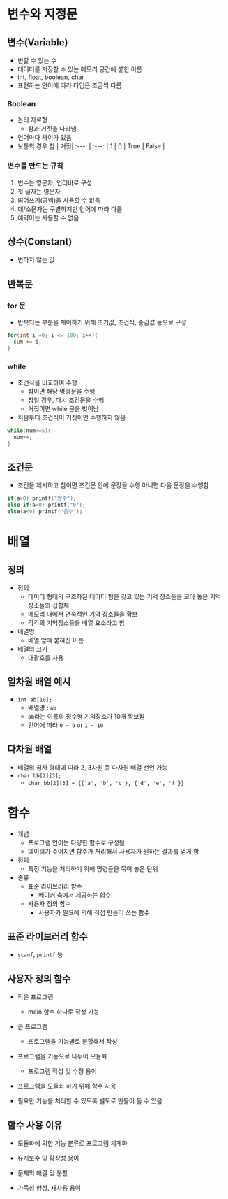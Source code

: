 # 변수와 지정문
## 변수(Variable)
- 변할 수 있는 수
- 데이터를 저장할 수 있는 메모리 공간에 붙힌 이름
- int, float, boolean, char
- 표현하는 언어에 따라 타입은 조금씩 다름

### Boolean
- 논리 자료형
  - 참과 거짓을 나타냄
- 언어마다 차이가 있음
- 보통의 경우
    참 | 거짓|
    :---: | :---: |
    1 | 0 |
    True | False |

### 변수를 만드는 규칙
1. 변수는 영문자, 언더바로 구성
2. 첫 글자는 영문자
3. 띄어쓰기(공백)을 사용할 수 없음
4. 대/소문자는 구별하지만 언어에 따라 다름
5. 예약어는 사용할 수 없음

## 상수(Constant)
- 변하지 않는 값

## 반복문
### for 문
- 반복되는 부분을 제어하기 위해 초기값, 조건식, 증감값 등으로 구성

```c
for(int i =0; i <= 100; i++){
  sum += i;
}
```

### while
- 조건식을 비교하여 수행
  - 참이면 해당 명령문을 수행
  - 참일 경우, 다시 조건문을 수행
  - 거짓이면 while 문을 벗어남
- 처음부터 조건식이 거짓이면 수행하지 않음
```c
while(num<=5){
  num++;
}
```
## 조건문
- 조건을 제시하고 참이면 조건문 안에 문장을 수행 아니면 다음 문장을 수행함

```c
if(a>0) printf("양수");
else if(a=0) printf("0");
else(a<0) printf("음수");
```

# 배열
## 정의
- 정의
  - 데이터 형태의 구조화된 데이터 형을 갖고 있는 기억 장소들을 모아 놓은 기억 장소들의 집합체
  - 메모리 내에서 연속적인 기억 장소들을 확보
  - 각각의 기억장소들을 배열 요소라고 함
- 배열명
  - 배열 앞에 붙혀진 이름
- 배열의 크기
  - 대괄호를 사용
  
## 일차원 배열 예시
- `int ab[10];`
  - 배열명 : `ab`
  - `ab`라는 이름의 정수형 기억장소가 10개 확보됨
  - 언어에 따라 `0 ~ 9` or `1 ~ 10`

## 다차원 배열
- 배열의 첨차 형태에 따라 2, 3차원 등 다차원 배열 선언 가능
- `char bb[2][3];`
  - `char bb[2][3] = {{'a', 'b', 'c'}, {'d', 'e', 'f'}}`

# 함수
- 개념
  - 프로그램 언어는 다양한 함수로 구성됨
  - 데이터가 주어지면 함수가 처리해서 사용자가 원하는 결과를 얻게 함
- 정의
  - 특정 기능을 처리하기 위해 명령들을 묶어 놓은 단위
- 종류
  - 표준 라이브러리 함수
    - 메이커 측에서 제공하는 함수
  - 사용자 정의 함수
    - 사용자가 필요에 의해 직접 만들어 쓰는 함수

## 표준 라이브러리 함수
- `scanf`, `printf` 등

## 사용자 정의 함수
- 작은 프로그램
  - main 함수 하나로 작성 가능
- 큰 프로그램
  - 프로그램을 기능별로 분할해서 작성

- 프로그램을 기능으로 나누어 모듈화
  - 프로그램 작성 및 수정 용이
- 프로그램을 모듈화 하기 위해 함수 사용
- 필요한 기능을 처리할 수 있도록 별도로 만들어 둘 수 있음

## 함수 사용 이유
- 모듈화에 의한 기능 분류로 프로그램 체계화
- 유지보수 및 확장성 용이
- 문제의 해결 및 분할

- 가독성 향상, 재사용 용이

